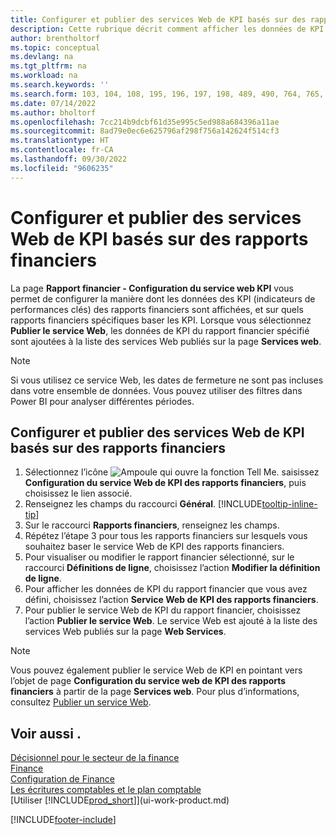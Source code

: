 ```yaml
---
title: Configurer et publier des services Web de KPI basés sur des rapports financiers
description: Cette rubrique décrit comment afficher les données de KPI de rapport financier basées sur des rapports financiers spécifiques.
author: brentholtorf
ms.topic: conceptual
ms.devlang: na
ms.tgt_pltfrm: na
ms.workload: na
ms.search.keywords: ''
ms.search.form: 103, 104, 108, 195, 196, 197, 198, 489, 490, 764, 765, 766
ms.date: 07/14/2022
ms.author: bholtorf
ms.openlocfilehash: 7cc214b9dcbf61d35e995c5ed988a684396a11ae
ms.sourcegitcommit: 8ad79e0ec6e625796af298f756a142624f514cf3
ms.translationtype: HT
ms.contentlocale: fr-CA
ms.lasthandoff: 09/30/2022
ms.locfileid: "9606235"
---
```

# <a name="set-up-and-publish-kpi-web-services-based-on-financial-reports"></a>Configurer et publier des services Web de KPI basés sur des rapports financiers

La page **Rapport financier - Configuration du service web KPI** vous permet de configurer la manière dont les données des KPI (indicateurs de performances clés) des rapports financiers sont affichées, et sur quels rapports financiers spécifiques baser les KPI. Lorsque vous sélectionnez **Publier le service Web**, les données de KPI du rapport financier spécifié sont ajoutées à la liste des services Web publiés sur la page **Services web**.

> [!NOTE]
> Si vous utilisez ce service Web, les dates de fermeture ne sont pas incluses dans votre ensemble de données. Vous pouvez utiliser des filtres dans Power BI pour analyser différentes périodes.

## <a name="set-up-and-publish-a-kpi-web-service-based-on-financial-reports"></a>Configurer et publier des services Web de KPI basés sur des rapports financiers
  
1. Sélectionnez l’icône ![Ampoule qui ouvre la fonction Tell Me.](media/ui-search/search_small.png "Dites-moi ce que vous voulez faire") saisissez **Configuration du service Web de KPI des rapports financiers**, puis choisissez le lien associé.
2. Renseignez les champs du raccourci **Général**. [!INCLUDE[tooltip-inline-tip](includes/tooltip-inline-tip_md.md)]
3. Sur le raccourci **Rapports financiers**, renseignez les champs.
4. Répétez l’étape 3 pour tous les rapports financiers sur lesquels vous souhaitez baser le service Web de KPI des rapports financiers.  
5. Pour visualiser ou modifier le rapport financier sélectionné, sur le raccourci **Définitions de ligne**, choisissez l’action **Modifier la définition de ligne**.
6. Pour afficher les données de KPI du rapport financier que vous avez défini, choisissez l’action **Service Web de KPI des rapports financiers**.
7. Pour publier le service Web de KPI du rapport financier, choisissez l’action **Publier le service Web**. Le service Web est ajouté à la liste des services Web publiés sur la page **Web Services**.

> [!NOTE]  
> Vous pouvez également publier le service Web de KPI en pointant vers l’objet de page **Configuration du service web de KPI des rapports financiers** à partir de la page **Services web**. Pour plus d’informations, consultez [Publier un service Web](across-how-publish-web-service.md).

## <a name="see-also"></a>Voir aussi .

[Décisionnel pour le secteur de la finance](bi.md)  
[Finance](finance.md)  
[Configuration de Finance](finance-setup-finance.md)  
[Les écritures comptables et le plan comptable](finance-general-ledger.md)  
[Utiliser [!INCLUDE[prod_short](includes/prod_short.md)]](ui-work-product.md)

[!INCLUDE[footer-include](includes/footer-banner.md)]
